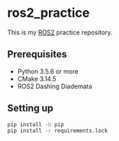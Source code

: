 # ros2_practice

This is my [ROS2](https://index.ros.org/doc/ros2/) practice repository.

## Prerequisites

* Python 3.5.6 or more
* CMake 3.14.5
* ROS2 Dashing Diademata

## Setting up

```bash
pip install -U pip
pip install -r requirements.lock
```